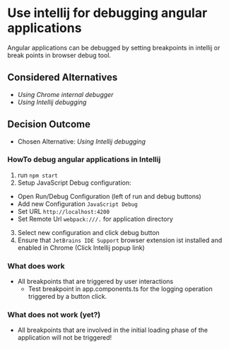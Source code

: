 # Use intellij for debugging angular applications

Angular applications can be debugged by setting breakpoints in intellij or break points in browser debug tool.


## Considered Alternatives

* *Using Chrome internal debugger*
* *Using Intellij debugging*

## Decision Outcome

* Chosen Alternative: *Using Intellij debugging*

### HowTo debug angular applications in Intellij 
1. run `npm start`
2. Setup JavaScript Debug configuration:
  - Open Run/Debug Configuration (left of run and debug buttons)
  - Add new Configuration `JavaScript Debug`
  - Set URL `http://localhost:4200`
  - Set Remote Url `webpack:///.` for application directory
3. Select new configuration and click debug button
4. Ensure that `JetBrains IDE Support` browser extension ist installed and enabled in Chrome (Click Intellij popup link)

### What does work
- All breakpoints that are triggered by user interactions
    - Test breakpoint in app.components.ts for the logging operation triggered by a button click.

### What does not work (yet?)
- All breakpoints that are involved in the initial loading phase of the application will not be triggered!

